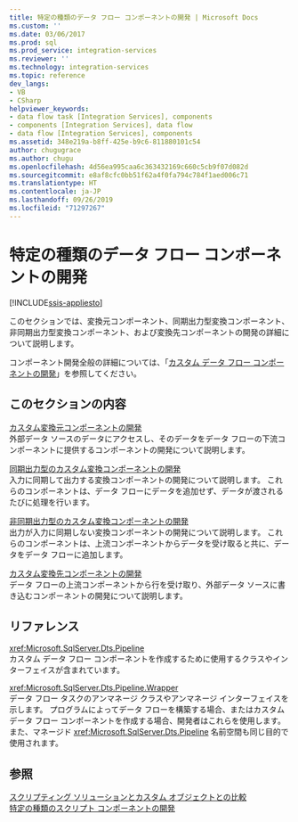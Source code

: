 ```yaml
---
title: 特定の種類のデータ フロー コンポーネントの開発 | Microsoft Docs
ms.custom: ''
ms.date: 03/06/2017
ms.prod: sql
ms.prod_service: integration-services
ms.reviewer: ''
ms.technology: integration-services
ms.topic: reference
dev_langs:
- VB
- CSharp
helpviewer_keywords:
- data flow task [Integration Services], components
- components [Integration Services], data flow
- data flow [Integration Services], components
ms.assetid: 348e219a-b8ff-425e-b9c6-811880101c54
author: chugugrace
ms.author: chugu
ms.openlocfilehash: 4d56ea995caa6c363432169c660c5cb9f07d082d
ms.sourcegitcommit: e8af8cfc0bb51f62a4f0fa794c784f1aed006c71
ms.translationtype: HT
ms.contentlocale: ja-JP
ms.lasthandoff: 09/26/2019
ms.locfileid: "71297267"
---
```

# <a name="developing-specific-types-of-data-flow-components"></a>特定の種類のデータ フロー コンポーネントの開発

[!INCLUDE[ssis-appliesto](../../includes/ssis-appliesto-ssvrpluslinux-asdb-asdw-xxx.md)]


  このセクションでは、変換元コンポーネント、同期出力型変換コンポーネント、非同期出力型変換コンポーネント、および変換先コンポーネントの開発の詳細について説明します。  
  
 コンポーネント開発全般の詳細については、「[カスタム データ フロー コンポーネントの開発](../../integration-services/extending-packages-custom-objects/data-flow/developing-a-custom-data-flow-component.md)」を参照してください。  
  
## <a name="in-this-section"></a>このセクションの内容  
 [カスタム変換元コンポーネントの開発](../../integration-services/extending-packages-custom-objects-data-flow-types/developing-a-custom-source-component.md)  
 外部データ ソースのデータにアクセスし、そのデータをデータ フローの下流コンポーネントに提供するコンポーネントの開発について説明します。  
  
 [同期出力型のカスタム変換コンポーネントの開発](../../integration-services/extending-packages-custom-objects-data-flow-types/developing-a-custom-transformation-component-with-synchronous-outputs.md)  
 入力に同期して出力する変換コンポーネントの開発について説明します。 これらのコンポーネントは、データ フローにデータを追加せず、データが渡されるたびに処理を行います。  
  
 [非同期出力型のカスタム変換コンポーネントの開発](../../integration-services/extending-packages-custom-objects-data-flow-types/developing-a-custom-transformation-component-with-asynchronous-outputs.md)  
 出力が入力に同期しない変換コンポーネントの開発について説明します。 これらのコンポーネントは、上流コンポーネントからデータを受け取ると共に、データをデータ フローに追加します。  
  
 [カスタム変換先コンポーネントの開発](../../integration-services/extending-packages-custom-objects-data-flow-types/developing-a-custom-destination-component.md)  
 データ フローの上流コンポーネントから行を受け取り、外部データ ソースに書き込むコンポーネントの開発について説明します。  
  
## <a name="reference"></a>リファレンス  
 <xref:Microsoft.SqlServer.Dts.Pipeline>  
 カスタム データ フロー コンポーネントを作成するために使用するクラスやインターフェイスが含まれています。  
  
 <xref:Microsoft.SqlServer.Dts.Pipeline.Wrapper>  
 データ フロー タスクのアンマネージ クラスやアンマネージ インターフェイスを示します。 プログラムによってデータ フローを構築する場合、またはカスタム データ フロー コンポーネントを作成する場合、開発者はこれらを使用します。また、マネージド <xref:Microsoft.SqlServer.Dts.Pipeline> 名前空間も同じ目的で使用されます。  
  
## <a name="see-also"></a>参照  
 [スクリプティング ソリューションとカスタム オブジェクトとの比較](../../integration-services/extending-packages-scripting/comparing-scripting-solutions-and-custom-objects.md)   
 [特定の種類のスクリプト コンポーネントの開発](../../integration-services/extending-packages-scripting-data-flow-script-component-types/developing-specific-types-of-script-components.md)  
  
  
